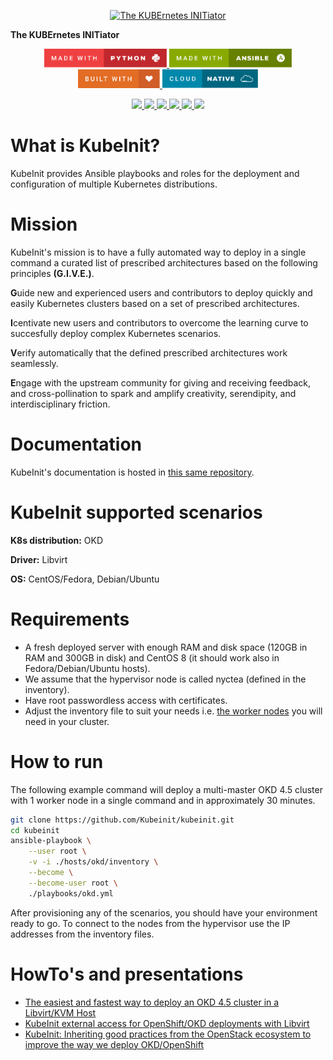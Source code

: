 <p style="text-align: center" align="center">
    <a href="https://www.kubeinit.com"><img src="https://raw.githubusercontent.com/Kubeinit/kubeinit/master/images/logo.svg?sanitize=true" alt="The KUBErnetes INITiator"/></a>
</p>

**The KUBErnetes INITiator**

<p style="text-align: center" align="center">
    <a href="https://www.python.org"><img height="30px" src="https://raw.githubusercontent.com/pystol/pystol-docs/master/assets/badges/made-with-python.svg?sanitize=true"/> </a>
    <a href="https://www.ansible.com"><img height="30px" src="https://raw.githubusercontent.com/pystol/pystol-docs/master/assets/badges/made-with-ansible.svg?sanitize=true"/> </a>
    <a href="https://www.kubeinit.com"><img height="30px" src="https://raw.githubusercontent.com/pystol/pystol-docs/master/assets/badges/made-with-love.svg?sanitize=true"/> </a>
    <a href="https://www.kubeinit.com"><img height="30px" src="https://raw.githubusercontent.com/pystol/pystol-docs/master/assets/badges/cloud-native.svg?sanitize=true"/> </a>
</p>

<p style="text-align: center" align="center">
    <a href="https://github.com/Kubeinit/kubeinit/actions?workflow=linters"><img height="20px" src="https://github.com/Kubeinit/kubeinit/workflows/linters/badge.svg?event=push"/> </a>
    <a href="https://github.com/Kubeinit/kubeinit/actions?workflow=units"><img height="20px" src="https://github.com/Kubeinit/kubeinit/workflows/units/badge.svg?event=push"/> </a>
    <a href="https://github.com/Kubeinit/kubeinit/actions?workflow=docs_build"><img height="20px" src="https://github.com/Kubeinit/kubeinit/workflows/docs_build/badge.svg?event=push"/> </a>
    <a href="https://github.com/Kubeinit/kubeinit/actions?workflow=molecule"><img height="20px" src="https://github.com/Kubeinit/kubeinit/workflows/molecule/badge.svg?event=push"/> </a>
    <a href="https://github.com/Kubeinit/kubeinit/actions?workflow=galaxy_publish"><img height="20px" src="https://github.com/Kubeinit/kubeinit/workflows/galaxy_publish/badge.svg?event=push"/> </a>
    <a href="https://opensource.org/licenses/Apache-2.0"><img height="20px" src="https://img.shields.io/badge/License-Apache%202.0-blue.svg"/> </a>
</p>

# What is KubeInit?

KubeInit provides Ansible playbooks and roles for the deployment and configuration of multiple Kubernetes distributions.

# Mission

KubeInit's mission is to have a fully automated way to deploy in a single command a curated list of
prescribed architectures based on the following principles **(G.I.V.E.)**.

**G**uide new and experienced users and contributors to deploy quickly and easily
Kubernetes clusters based on a set of prescribed architectures.

**I**centivate new users and contributors to overcome the learning curve to
succesfully deploy complex Kubernetes scenarios.

**V**erify automatically that the defined prescribed architectures work seamlessly.

**E**ngage with the upstream community for giving and receiving feedback,
and cross-pollination to spark and amplify creativity, serendipity, and interdisciplinary friction.

# Documentation

KubeInit's documentation is hosted in [this same repository](https://docs.kubeinit.com).

# KubeInit supported scenarios

**K8s distribution:** OKD

**Driver:** Libvirt

**OS:** CentOS/Fedora, Debian/Ubuntu	

# Requirements

* A fresh deployed server with enough RAM and disk space (120GB in RAM and 300GB in disk) and CentOS 8 (it should work also in Fedora/Debian/Ubuntu hosts).
* We assume that the hypervisor node is called nyctea (defined in the inventory).
* Have root passwordless access with certificates.
* Adjust the inventory file to suit your needs i.e. [the worker nodes](https://github.com/Kubeinit/kubeinit/blob/master/kubeinit/hosts/okd/inventory#L66)
 you will need in your cluster.

# How to run

The following example command will deploy a multi-master OKD 4.5 cluster with 1 worker node
in a single command and in approximately 30 minutes.

```bash
git clone https://github.com/Kubeinit/kubeinit.git
cd kubeinit
ansible-playbook \
    --user root \
    -v -i ./hosts/okd/inventory \
    --become \
    --become-user root \
    ./playbooks/okd.yml
```

After provisioning any of the scenarios, you should have your environment ready to go.
To connect to the nodes from the hypervisor use the IP addresses from the inventory files.

# HowTo's and presentations

* [The easiest and fastest way to deploy an OKD 4.5 cluster in a Libvirt/KVM Host](https://www.anstack.com/blog/2020/07/31/the-fastest-and-simplest-way-to-deploy-okd-openshift-4-5.html)
* [KubeInit external access for OpenShift/OKD deployments with Libvirt](https://www.anstack.com/blog/2020/08/25/KubeInit-External-access-for-OpenShift-OKD-deployments-with-Libvirt.html)
* [KubeInit: Inheriting good practices from the OpenStack ecosystem to improve the way we deploy OKD/OpenShift](https://docs.google.com)
